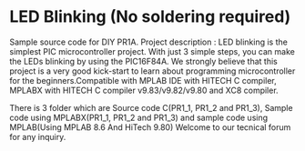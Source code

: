# LED Blinking (No soldering required)
Sample source code for DIY PR1A. Project description : LED blinking is the simplest PIC microcontroller project. With just 3 simple steps, you can make the LEDs blinking by using the PIC16F84A. We strongly believe that this project is a very good kick-start to learn about programming microcontroller for the beginners.Compatible with MPLAB IDE with HITECH C compiler, MPLABX with HITECH C compiler v9.83/v9.82/v9.80 and XC8 compiler.

There is 3 folder which are Source code C(PR1_1, PR1_2 and PR1_3), Sample code using MPLABX(PR1_1, PR1_2 and PR1_3) and sample code using MPLAB(Using MPLAB 8.6 And HiTech 9.80) Welcome to our tecnical forum for any inquiry.
